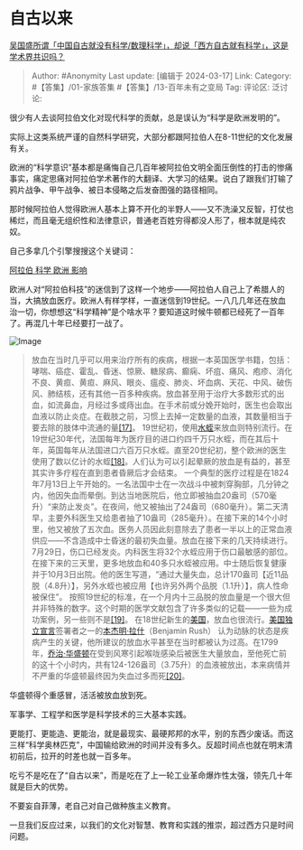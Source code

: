 # 自古以来
[吴国盛所谓「中国自古就没有科学/数理科学」，却说「西方自古就有科学」，这是学术界共识吗？](https://www.zhihu.com/question/313617966/answer/3433354012)

> Author: #Anonymity
> Last update: [编辑于 2024-03-17]
> Link:
> Category: #【答集】/01-家族答集 #【答集】/13-百年未有之变局 
> Tag: 
> 评论区:
> 泛讨论:

很少有人去谈阿拉伯文化对现代科学的贡献，总是误认为“科学是欧洲发明的”。

实际上这类系统严谨的自然科学研究，大部分都跟阿拉伯人在8-11世纪的文化发展有关。

欧洲的“科学意识”基本都是痛悔自己几百年被阿拉伯文明全面压倒性的打击的惨痛事实，痛定思痛对阿拉伯学术著作的大翻译、大学习的结果。说白了跟我们打输了鸦片战争、甲午战争、被日本侵略之后发奋图强的路径相同。

那时候阿拉伯人觉得欧洲人基本上算不开化的半野人——又不洗澡又反智，打仗也稀烂，而且毫无组织性和法律意识，普通老百姓穷得都没人形了，根本就是纯农奴。

自己多拿几个引擎搜搜这个关键词：

[阿拉伯 科学 欧洲 影响](https://link.zhihu.com/?target=https%3A//www.baidu.com/from%3D844b/s%3Fword%3D%25E9%2598%25BF%25E6%258B%2589%25E4%25BC%25AF%2520%25E7%25A7%2591%25E5%25AD%25A6%2520%25E6%25AC%25A7%25E6%25B4%25B2%2520%25E5%25BD%25B1%25E5%2593%258D%26ts%3D0%26t_kt%3D0%26ie%3Dutf-8%26rsv_iqid%3D10871229648041993099%26rsv_t%3D0cb2HKB5I6ut9ILq6Iplx47JP7S1hZbeVJT9TSaNkTWi7gfUidQliSzDRA%26sa%3Dib%26ms%3D1%26rsv_pq%3D10871229648041993099%26tj%3D1%26rsv_sug4%3D1710658740804%26inputT%3D1710658743337%26sugid%3D200198307908387%26ss%3D100)

欧洲人对“阿拉伯科技”的迷信到了这样一个地步——阿拉伯人自己上了希腊人的当，大搞放血医疗。欧洲人有样学样，一直迷信到19世纪。一八几几年还在放血治一切，你想想这“科学精神”是个啥水平？要知道这时候牛顿都已经死了一百年了。再混几十年已经要打一战了。

![Image](https://picx.zhimg.com/50/v2-538872d347a25eff9a935d60b41aeea4_720w.jpg?source=2c26e567)

> 放血在当时几乎可以用来治疗所有的疾病，根据一本英国医学书籍，包括：哮喘、癌症、霍乱、昏迷、惊厥、糖尿病、癫痫、坏疽、痛风、疱疹、消化不良、黄疸、黄疸、麻风、眼炎、瘟疫、肺炎、坏血病、天花、中风、破伤风、肺结核，还有其他一百多种疾病。放血甚至用于治疗大多数形式的出血，如流鼻血，月经过多或痔出血。在手术前或分娩开始时，医生也会取出血液以防止炎症。在截肢之前，习惯上去掉一定数量的血液，其数量相当于要去除的肢体中流通的量[\[17\]](https://link.zhihu.com/?target=https%3A//zh.m.wikipedia.org/wiki/%25E6%2594%25BE%25E8%25A1%2580%23cite_note-17)。
> 19世纪初，使用[水蛭](https://link.zhihu.com/?target=https%3A//zh.m.wikipedia.org/wiki/%25E6%25B0%25B4%25E8%259B%25AD)来放血则特别流行。在19世纪30年代，法国每年为医疗目的进口约四千万只水蛭，而在其后十年，英国每年从法国进口六百万只水蛭。直至20世纪初，整个欧洲的医生使用了数以亿计的水蛭[\[18\]](https://link.zhihu.com/?target=https%3A//zh.m.wikipedia.org/wiki/%25E6%2594%25BE%25E8%25A1%2580%23cite_note-18)。人们认为可以引起晕厥的放血是有益的，甚至其实许多疗程在直到患者昏厥后才会结束。
> 一个典型的医疗过程是在1824年7月13日上午开始的。一名法国中士在一次战斗中被刺穿胸部，几分钟之内，他因失血而晕倒。到达当地医院后，他立即被抽血20盎司（570毫升）“来防止发炎”。在夜间，他又被抽出了24盎司（680毫升）。第二天清早，主要外科医生又给患者抽了10盎司（285毫升）。在接下来的14个小时里，他又被放了五次血。医务人员因此刻意除去了患者一半以上的正常血液供应——不含造成中士昏迷的最初失血量。放血在接下来的几天持续进行。7月29日，伤口已经发炎。内科医生将32个水蛭应用于伤口最敏感的部位。在接下来的三天里，更多地放血和40多只水蛭被应用。中士随后恢复健康并于10月3日出院。他的医生写道，“通过大量失血，总计170盎司【近11品脱（4.8升）】，另外水蛭也被应用【也许另外两个品脱（1.1升）】，病人性命被保住”。 按照19世纪的标准，在一个月内十三品脱的放血量是一个很大但并非特殊的数字。这个时期的医学文献包含了许多类似的记载——一些为成功案例，另一些则不是[\[19\]](https://link.zhihu.com/?target=https%3A//zh.m.wikipedia.org/wiki/%25E6%2594%25BE%25E8%25A1%2580%23cite_note-19)。
> 在18世纪新生的[美国](https://link.zhihu.com/?target=https%3A//zh.m.wikipedia.org/wiki/%25E7%25BE%258E%25E5%259B%25BD)，放血也很流行。[美国独立宣言](https://link.zhihu.com/?target=https%3A//zh.m.wikipedia.org/wiki/%25E7%25BE%258E%25E5%259B%25BD%25E7%258B%25AC%25E7%25AB%258B%25E5%25AE%25A3%25E8%25A8%2580)签署者之一的[本杰明·拉什](https://link.zhihu.com/?target=https%3A//zh.m.wikipedia.org/w/index.php%3Ftitle%3D%25E6%259C%25AC%25E6%259D%25B0%25E6%2598%258E%25C2%25B7%25E6%258B%2589%25E4%25BB%2580%26action%3Dedit%26redlink%3D1)（Benjamin Rush） 认为动脉的状态是疾病产生的关键，他所建议的放血水平甚至在当时都被认为过高。在1799年，[乔治·华盛顿](https://link.zhihu.com/?target=https%3A//zh.m.wikipedia.org/wiki/%25E4%25B9%2594%25E6%25B2%25BB%25C2%25B7%25E5%258D%258E%25E7%259B%259B%25E9%25A1%25BF)在受到风寒引起喉咙感染后被医生大量放血，至他死亡前的这十个小时内，共有124-126盎司（3.75升）的血液被放出，本来病情并不严重的华盛顿最终因为失血过多而死[\[20\]](https://link.zhihu.com/?target=https%3A//zh.m.wikipedia.org/wiki/%25E6%2594%25BE%25E8%25A1%2580%23cite_note-20)。

华盛顿得个重感冒，活活被放血放到死。

军事学、工程学和医学是科学技术的三大基本实践。

更能打、更能造、更能治，就是最现实、最硬邦邦的水平，别的东西少废话。而这三样“科学奥林匹克”，中国输给欧洲的时间并没有多久。反超时间点也就在明末清初前后，拉开的时差也就一百多年。

吃亏不是吃在了“自古以来”，而是吃在了上一轮工业革命爆炸性太强，领先几十年就是巨大的优势。

不要妄自菲薄，老自己对自己做种族主义教育。

一旦我们反应过来，以我们的文化对智慧、教育和实践的推崇，超过西方只是时间问题。